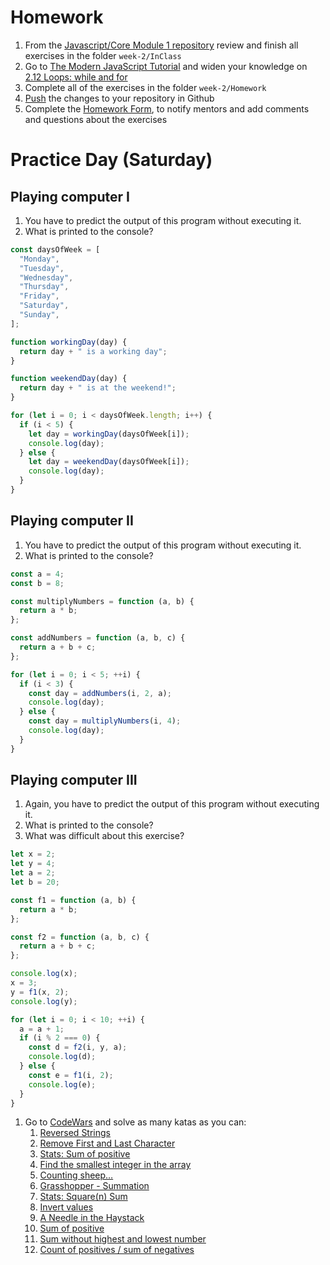 # Homework

1. From the [Javascript/Core Module 1 repository](https://github.com/Migracode-Barcelona/exercises-js1) review and finish all exercises in the folder `week-2/InClass`
2. Go to [The Modern JavaScript Tutorial](https://javascript.info) and widen your knowledge on [2.12 Loops: while and for](https://javascript.info/while-for)
3. Complete all of the exercises in the folder `week-2/Homework`
4. [Push](/others/git.html#commit-and-push-your-changes-to-github) the changes to your repository in Github
5. Complete the [Homework Form](https://form.jotformeu.com/93377027809365), to notify mentors and add comments and questions about the exercises

# Practice Day (Saturday)

## Playing computer I

1. You have to predict the output of this program without executing it.
2. What is printed to the console?

```js
const daysOfWeek = [
  "Monday",
  "Tuesday",
  "Wednesday",
  "Thursday",
  "Friday",
  "Saturday",
  "Sunday",
];

function workingDay(day) {
  return day + " is a working day";
}

function weekendDay(day) {
  return day + " is at the weekend!";
}

for (let i = 0; i < daysOfWeek.length; i++) {
  if (i < 5) {
    let day = workingDay(daysOfWeek[i]);
    console.log(day);
  } else {
    let day = weekendDay(daysOfWeek[i]);
    console.log(day);
  }
}
```

## Playing computer II

1. You have to predict the output of this program without executing it.
2. What is printed to the console?

```js
const a = 4;
const b = 8;

const multiplyNumbers = function (a, b) {
  return a * b;
};

const addNumbers = function (a, b, c) {
  return a + b + c;
};

for (let i = 0; i < 5; ++i) {
  if (i < 3) {
    const day = addNumbers(i, 2, a);
    console.log(day);
  } else {
    const day = multiplyNumbers(i, 4);
    console.log(day);
  }
}
```

## Playing computer III

1. Again, you have to predict the output of this program without executing it.
2. What is printed to the console?
3. What was difficult about this exercise?

```js
let x = 2;
let y = 4;
let a = 2;
let b = 20;

const f1 = function (a, b) {
  return a * b;
};

const f2 = function (a, b, c) {
  return a + b + c;
};

console.log(x);
x = 3;
y = f1(x, 2);
console.log(y);

for (let i = 0; i < 10; ++i) {
  a = a + 1;
  if (i % 2 === 0) {
    const d = f2(i, y, a);
    console.log(d);
  } else {
    const e = f1(i, 2);
    console.log(e);
  }
}
```

1. Go to [CodeWars](https://codewars.com) and solve as many katas as you can:
    1. [Reversed Strings](https://www.codewars.com/kata/reversed-strings/javascript)
    1. [Remove First and Last Character](https://www.codewars.com/kata/56bc28ad5bdaeb48760009b0)
    1. [Stats: Sum of positive](https://www.codewars.com/kata/5715eaedb436cf5606000381)
    1. [Find the smallest integer in the array](https://www.codewars.com/kata/find-the-smallest-integer-in-the-array/javascript)
    1. [Counting sheep…](https://www.codewars.com/kata/counting-sheep-dot-dot-dot/javascript)
    1. [Grasshopper - Summation](https://www.codewars.com/kata/grasshopper-summation/javascript)
    1. [Stats: Square(n) Sum](https://www.codewars.com/kata/515e271a311df0350d00000f)
    1. [Invert values](https://www.codewars.com/kata/invert-values/train/javascript)
    1. [A Needle in the Haystack](https://www.codewars.com/kata/56676e8fabd2d1ff3000000c/javascript)
    1. [Sum of positive](https://www.codewars.com/kata/sum-of-positive/train/javascript)
    1. [Sum without highest and lowest number](https://www.codewars.com/kata/sum-without-highest-and-lowest-number/train/javascript)
    1. [Count of positives / sum of negatives](https://www.codewars.com/kata/count-of-positives-slash-sum-of-negatives/train/javascript)

